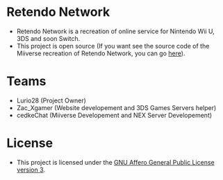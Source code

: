 # Retendo Network
- Retendo Network is a recreation of online service for Nintendo Wii U, 3DS and soon Switch.
- This project is open source (If you want see the source code of the Miiverse recreation of Retendo Network, you can go [here](https://github.com/InnoverseTeam)).

# Teams
- Lurio28 (Project Owner)
- Zac_Xgamer (Website developement and 3DS Games Servers helper)
- cedkeChat (Miiverse Developement and NEX Server Developement)

# License
- This project is licensed under the [GNU Affero General Public License version 3](../LICENSE).
